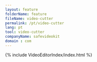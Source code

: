 ```yaml
---
layout: feature
folderName: feature
fileName: video-cutter
permalink: /pt/video-cutter
lang: pt
tool: video-cutter
companyName: safevideokit
domain : com
---
```


{% include VideoEditorIndex/index.html %}

   